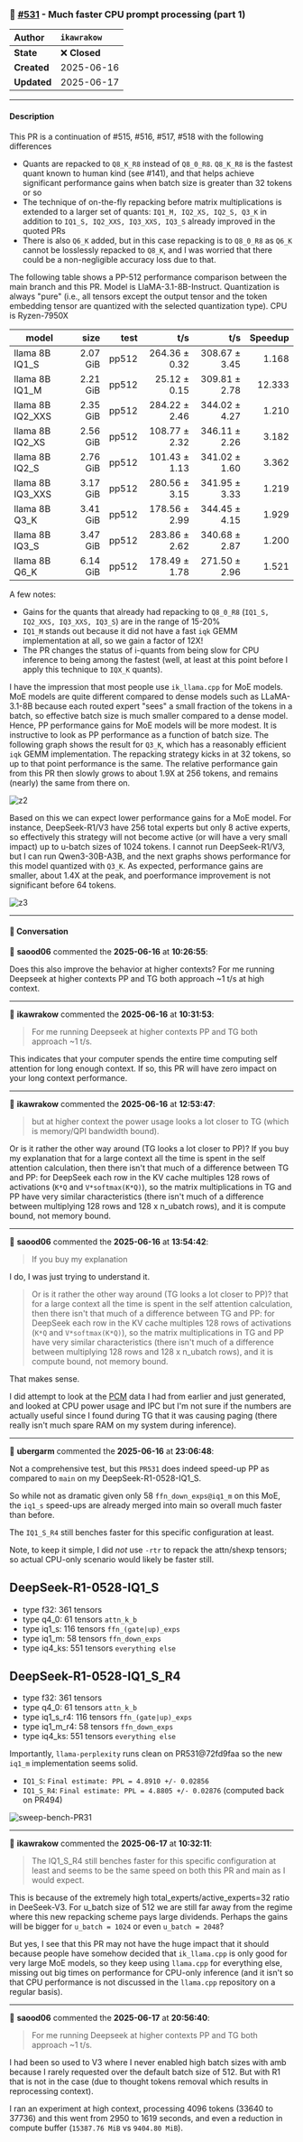 ### 🔀 [#531](https://github.com/ikawrakow/ik_llama.cpp/pull/531) - Much faster CPU prompt processing (part 1)

| **Author** | `ikawrakow` |
| :--- | :--- |
| **State** | ❌ **Closed** |
| **Created** | 2025-06-16 |
| **Updated** | 2025-06-17 |

---

#### Description

This PR is a continuation of #515, #516, #517, #518 with the following differences
* Quants are repacked to `Q8_K_R8` instead of `Q8_0_R8`. `Q8_K_R8` is the fastest quant known to human kind (see #141), and that helps achieve significant performance gains when batch size is greater than 32 tokens or so
* The technique of on-the-fly repacking before matrix multiplications is extended to a larger set of quants: `IQ1_M, IQ2_XS, IQ2_S, Q3_K` in addition to `IQ1_S, IQ2_XXS, IQ3_XXS, IQ3_S` already improved in the quoted PRs 
* There is also `Q6_K` added, but in this case repacking is to `Q8_0_R8` as `Q6_K` cannot be losslessly repacked to `Q8_K`, and I was worried that there could be a non-negligible accuracy loss due to that. 

The following table shows a PP-512 performance comparison between the main branch and this PR. Model is LlaMA-3.1-8B-Instruct. Quantization is always "pure" (i.e., all tensors except the output tensor and the token embedding tensor are quantized with the selected quantization type). CPU is Ryzen-7950X

| model            |       size |          test |              t/s |              t/s |  Speedup |
| -----------------| ---------: | ------------: | ---------------: | ---------------: | -------: |
| llama 8B IQ1_S   |   2.07 GiB |         pp512 |    264.36 ± 0.32 |    308.67 ± 3.45 |  1.168   |   
| llama 8B IQ1_M   |   2.21 GiB |         pp512 |     25.12 ± 0.15 |    309.81 ± 2.78 | 12.333   |   
| llama 8B IQ2_XXS |   2.35 GiB |         pp512 |    284.22 ± 2.46 |    344.02 ± 4.27 |  1.210   |   
| llama 8B IQ2_XS  |   2.56 GiB |         pp512 |    108.77 ± 2.32 |    346.11 ± 2.26 |  3.182   |   
| llama 8B IQ2_S   |   2.76 GiB |         pp512 |    101.43 ± 1.13 |    341.02 ± 1.60 |  3.362   |   
| llama 8B IQ3_XXS |   3.17 GiB |         pp512 |    280.56 ± 3.15 |    341.95 ± 3.33 |  1.219   |   
| llama 8B Q3_K    |   3.41 GiB |         pp512 |    178.56 ± 2.99 |    344.45 ± 4.15 |  1.929   |   
| llama 8B IQ3_S   |   3.47 GiB |         pp512 |    283.86 ± 2.62 |    340.68 ± 2.87 |  1.200   |   
| llama 8B Q6_K    |   6.14 GiB |         pp512 |    178.49 ± 1.78 |    271.50 ± 2.96 |  1.521   |   

A few notes:
* Gains for the quants that already had repacking to `Q8_0_R8` (`IQ1_S, IQ2_XXS, IQ3_XXS, IQ3_S`) are in the range of 15-20%
* `IQ1_M` stands out because it did not have a fast `iqk` GEMM implementation at all, so we gain a factor of 12X!
* The PR changes the status of i-quants from being slow for CPU inference to being among the fastest (well, at least at this point before I apply this technique to `IQX_K` quants).

I have the impression that most people use `ik_llama.cpp` for MoE models. MoE models are quite different compared to dense models such as LLaMA-3.1-8B because each routed expert "sees" a small fraction of the tokens in a batch, so effective batch size is much smaller compared to a dense model. Hence, PP performance gains for MoE models will be more modest. It is instructive to look as PP performance as a function of batch size. The following graph shows the result for `Q3_K`, which has a reasonably efficient `iqk` GEMM implementation. The repacking strategy kicks in at 32 tokens, so up to that point performance is the same. The relative performance gain from this PR then slowly grows to about 1.9X at 256 tokens, and remains (nearly) the same from there on.  

![z2](https://github.com/user-attachments/assets/34c92f90-ff68-427d-8232-720bcaddec30)

Based on this we can expect lower performance gains for a MoE model. For instance, DeepSeek-R1/V3 have 256 total experts but only 8 active experts, so effectively this strategy will not become active (or will have a very small impact) up to u-batch sizes of 1024 tokens. I cannot run DeepSeek-R1/V3, but I can run Qwen3-30B-A3B, and the next graphs shows performance for this model quantized with `Q3_K`. As expected, performance gains are smaller, about 1.4X at the peak, and poerformance improvement is not significant before 64 tokens.

  
![z3](https://github.com/user-attachments/assets/6370ace4-3ae6-4e3e-a5d0-a5846f4ed63a)

---

#### 💬 Conversation

👤 **saood06** commented the **2025-06-16** at **10:26:55**:<br>

Does this also improve the behavior at higher contexts? For me running Deepseek at higher contexts PP and TG both approach ~1 t/s at high context.

---

👤 **ikawrakow** commented the **2025-06-16** at **10:31:53**:<br>

> For me running Deepseek at higher contexts PP and TG both approach ~1 t/s.

This indicates that your computer spends the entire time computing self attention for long enough context. If so, this PR will have zero impact on your long context performance.

---

👤 **ikawrakow** commented the **2025-06-16** at **12:53:47**:<br>

> but at higher context the power usage looks a lot closer to TG (which is memory/QPI bandwidth bound).

Or is it rather the other way around (TG looks a lot closer to PP)? If you buy my explanation that for a large context all the time is spent in the self attention calculation, then there isn't that much of a difference between TG and PP: for DeepSeek each row in the KV  cache multiples 128 rows of activations (`K*Q` and `V*softmax(K*Q)`), so the matrix multiplications in TG and PP have very similar characteristics (there isn't much of a difference between multiplying 128 rows and 128 x n_ubatch rows), and it is compute bound, not memory bound.

---

👤 **saood06** commented the **2025-06-16** at **13:54:42**:<br>

>If you buy my explanation

I do, I was just trying to understand it.

> Or is it rather the other way around (TG looks a lot closer to PP)? that for a large context all the time is spent in the self attention calculation, then there isn't that much of a difference between TG and PP: for DeepSeek each row in the KV cache multiples 128 rows of activations (`K*Q` and `V*softmax(K*Q)`), so the matrix multiplications in TG and PP have very similar characteristics (there isn't much of a difference between multiplying 128 rows and 128 x n_ubatch rows), and it is compute bound, not memory bound.

That makes sense. 

I did attempt to look at the [PCM](https://github.com/intel/pcm) data I had from earlier and just generated, and looked at CPU power usage and IPC but I'm not sure if the numbers are actually useful since I found during TG that it was causing paging (there really isn't much spare RAM on my system during inference).

---

👤 **ubergarm** commented the **2025-06-16** at **23:06:48**:<br>

Not a comprehensive test, but this `PR531` does indeed speed-up PP as
compared to `main` on my DeepSeek-R1-0528-IQ1_S.

So while not as dramatic given only 58 `ffn_down_exps@iq1_m` on this MoE,
the `iq1_s` speed-ups are already merged into main so overall much faster
than before.

The `IQ1_S_R4` still benches faster for this specific configuration at least.

Note, to keep it simple, I did *not* use `-rtr` to repack the attn/shexp
tensors; so actual CPU-only scenario would likely be faster still.

## DeepSeek-R1-0528-IQ1_S
- type    f32:  361 tensors
- type   q4_0:   61 tensors `attn_k_b`
- type  iq1_s:  116 tensors `ffn_(gate|up)_exps`
- type  iq1_m:   58 tensors `ffn_down_exps`
- type iq4_ks:  551 tensors `everything else`

## DeepSeek-R1-0528-IQ1_S_R4
- type      f32:  361 tensors
- type     q4_0:   61 tensors `attn_k_b`
- type iq1_s_r4:  116 tensors `ffn_(gate|up)_exps`
- type iq1_m_r4:   58 tensors `ffn_down_exps`
- type   iq4_ks:  551 tensors `everything else`

Importantly, `llama-perplexity` runs clean on PR531@72fd9faa so the new `iq1_m` implementation seems solid.

* `IQ1_S`: `Final estimate: PPL = 4.8910 +/- 0.02856`
* `IQ1_S_R4`: `Final estimate: PPL = 4.8805 +/- 0.02876` (computed back on PR494)

![sweep-bench-PR31](https://github.com/user-attachments/assets/98b1266a-cbfe-4794-950d-9bee98983280)

---

👤 **ikawrakow** commented the **2025-06-17** at **10:32:11**:<br>

> The IQ1_S_R4 still benches faster for this specific configuration at least and seems to be the same speed on both this PR and main as I would expect.

This is because of the extremely high total_experts/active_experts=32 ratio in DeeSeek-V3. For u_batch size of 512 we are still far away from the regime where this new repacking scheme pays large dividends. Perhaps the gains will be bigger for `u_batch = 1024` or even `u_batch = 2048`?

But yes, I see that this PR may not have the huge impact that it should because people have somehow decided that `ik_llama.cpp` is only good for very large MoE models, so they keep using `llama.cpp` for everything else, missing out big times on performance for CPU-only inference (and it isn't so that CPU performance is not discussed in the `llama.cpp` repository on a regular basis).

---

👤 **saood06** commented the **2025-06-17** at **20:56:40**:<br>

>For me running Deepseek at higher contexts PP and TG both approach ~1 t/s.

I had been so used to V3 where I never enabled high batch sizes with amb because I rarely requested over the default batch size of 512. But with R1 that is not in the case (due to thought tokens removal which results in reprocessing context).

I ran an experiment at high context, processing 4096 tokens (33640 to 37736) and this went from 2950 to 1619 seconds, and even a reduction in compute buffer (`15387.76 MiB` vs `9404.80 MiB`).
